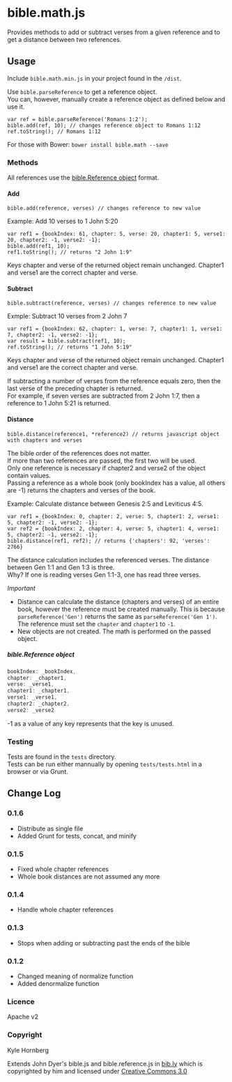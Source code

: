 bible.math.js
=============

Provides methods to add or subtract verses from a given reference and to get a distance between two references.

## Usage

Include `bible.math.min.js` in your project found in the `/dist`.

Use `bible.parseReference` to get a reference object.  
You can, however, manually create a reference object as defined below and use it.  

```
var ref = bible.parseReference('Romans 1:2');
bible.add(ref, 10); // changes reference object to Romans 1:12
ref.toString(); // Romans 1:12 
```

For those with Bower: `bower install bible.math --save`

### Methods
All references use the [bible.Reference object](#bible.reference-object) format.

#### Add
`bible.add(reference, verses) // changes reference to new value`

Example:
Add 10 verses to 1 John 5:20
```    
var ref1 = {bookIndex: 61, chapter: 5, verse: 20, chapter1: 5, verse1: 20, chapter2: -1, verse2: -1};
bible.add(ref1, 10);
ref1.toString(); // returns "2 John 1:9"
```
Keys chapter and verse of the returned object remain unchanged. Chapter1 and verse1 are the correct chapter and verse.  

#### Subtract
`bible.subtract(reference, verses) // changes reference to new value`

Exmple:
Subtract 10 verses from 2 John 7
```
var ref1 = {bookIndex: 62, chapter: 1, verse: 7, chapter1: 1, verse1: 7, chapter2: -1, verse2: -1};
var result = bible.subtract(ref1, 10);
ref.toString(); // returns "1 John 5:19"
```
Keys chapter and verse of the returned object remain unchanged. Chapter1 and verse1 are the correct chapter and verse.  

If subtracting a number of verses from the reference equals zero, then the last verse of the preceding chapter is returned.    
For example, if seven verses are subtracted from 2 John 1:7, then a reference to 1 John 5:21 is returned.  

#### Distance
`bible.distance(reference1, *reference2) // returns javascript object with chapters and verses`

The bible order of the references does not matter.  
If more than two references are passed, the first two will be used.  
Only one reference is necessary if chapter2 and verse2 of the object contain values.  
Passing a reference as a whole book (only bookIndex has a value, all others are -1) returns the chapters and verses of the book.  

Example:
Calculate distance between Genesis 2:5 and Leviticus 4:5.
```
var ref1 = {bookIndex: 0, chapter: 2, verse: 5, chapter1: 2, verse1: 5, chapter2: -1, verse2: -1};
var ref2 = {bookIndex: 2, chapter: 4, verse: 5, chapter1: 4, verse1: 5, chapter2: -1, verse2: -1};
bible.distance(ref1, ref2); // returns {'chapters': 92, 'verses': 2766}
```

The distance calculation includes the referenced verses. The distance between Gen 1:1 and Gen 1:3 is three.  
Why? If one is reading verses Gen 1:1-3, one has read three verses.

*Important*
* Distance can calculate the distance (chapters and verses) of an entire book, however the reference must be created manually. This is because `parseReference('Gen')` returns the same as `parseReference('Gen 1')`. The reference must set the `chapter` and `chapter1` to `-1`.  
* New objects are not created. The math is performed on the passed object.

##### bible.Reference object
```javascript
bookIndex: _bookIndex,
chapter: _chapter1,
verse: _verse1,
chapter1: _chapter1,
verse1: _verse1,
chapter2: _chapter2,
verse2: _verse2
```
-1 as a value of any key represents that the key is unused.

### Testing
Tests are found in the `tests` directory.  
Tests can be run either mannually by opening `tests/tests.html` in a browser or via Grunt.

## Change Log

### 0.1.6
* Distribute as single file
* Added Grunt for tests, concat, and minify

### 0.1.5
* Fixed whole chapter references
* Whole book distances are not assumed any more

### 0.1.4
* Handle whole chapter references

### 0.1.3
* Stops when adding or subtracting past the ends of the bible

### 0.1.2
* Changed meaning of normalize function
* Added denormalize function


### Licence
Apache v2

### Copyright
Kyle Hornberg 

Extends John Dyer's bible.js and bible.reference.js in [bib.ly](bib.ly) which is copyrighted by him and licensed under [Creative Commons 3.0](http://creativecommons.org/licenses/by/3.0/)